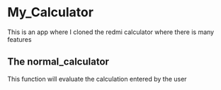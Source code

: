 # My_Calculator
This is an app where I cloned the redmi calculator where there is many features
## The normal_calculator
This function will evaluate the calculation entered by the user


